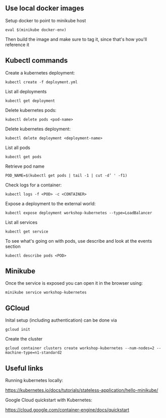 ## Use local docker images

Setup docker to point to minikube host

`eval $(minikube docker-env)`

Then build the image and make sure to tag it, since that's how you'll reference it

## Kubectl commands

Create a kubernetes deployment:

`kubectl create -f deployment.yml`

List all deployments

`kubectl get deployment`

Delete kubernetes pods:

`kubectl delete pods <pod-name>`

Delete kubernetes deployment:

`kubectl delete deployment <deployment-name>`

List all pods

`kubectl get pods`

Retrieve pod name

`POD_NAME=$(kubectl get pods | tail -1 | cut -d’ ' -f1)`

Check logs for a container:

`kubectl logs -f <POD> -c <CONTAINER>`

Expose a deployment to the external world:

`kubectl expose deployment workshop-kubernetes --type=LoadBalancer`

List all services

`kubectl get service`

To see what's going on with pods, use describe and look at the events section

`kubectl describe pods <POD>`

## Minikube

Once the service is exposed you can open it in the browser using:

`minikube service workshop-kubernetes`

## GCloud

Inital setup (including authentication) can be done via

`gcloud init`

Create the cluster

`gcloud container clusters create workshop-kubernetes --num-nodes=2 --machine-type=n1-standard2`

## Useful links

Running kubernetes locally:

https://kubernetes.io/docs/tutorials/stateless-application/hello-minikube/

Google Cloud quickstart with Kubernetes:

https://cloud.google.com/container-engine/docs/quickstart

